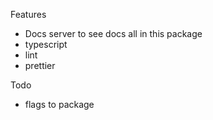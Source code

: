 Features
- Docs server to see docs all in this package
- typescript
- lint
- prettier

Todo
- flags to package
